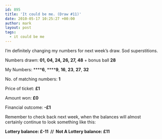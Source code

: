 ```yaml
---
id: 895
title: 'It could be me. (Draw #11)'
date: 2010-05-17 10:25:27 +00:00
author: mark
layout: post
tags:
  - it could be me
---
```

I&#8217;m definitely changing my numbers for next week&#8217;s draw. Sod superstitions.

Numbers drawn: **01, 04, 24, 26, 27, 48** + bonus ball **28**

My Numbers: ******6**, ******9**, **16**, **23**, **27**, **32**

No. of matching numbers: **1**

Price of ticket: **£1**

Amount won: **£0**

Financial outcome: **-£1**

Remember to check back next week, when the balances will almost certainly continue to look something like this:

**Lottery balance: £-11  //  Not A Lottery balance: £11**